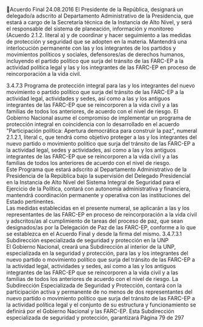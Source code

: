 Acuerdo Final 
24.08.2016 
El  Presidente  de  la  República,  designará  un  delegado/a  adscrito  al  Departamento  Administrativo  de  la 
Presidencia, que estará a cargo de la Secretaría técnica de la Instancia de Alto Nivel, y será el responsable 
del  sistema  de  planeación,  información  y  monitoreo  (Acuerdo  2.1.2.  literal  a)  y  de  coordinar  y  hacer 
seguimiento  a  las  medidas  de  protección  y  seguridad  que  se  adopten  en  la  materia.  Mantendrá  una 
interlocución  permanente  con  las  y  los  integrantes  de  los  partidos  y  movimientos  políticos  y  sociales, 
defensores/as de derechos humanos, incluyendo el partido político que surja del tránsito de las FARC-EP 
a la actividad política legal y las y los integrantes de las FARC-EP en proceso de reincorporación a la vida 
civil.  
 
 
 
 
3.4.7.3  Programa  de  protección  integral  para  las  y  los  integrantes  del  nuevo  movimiento  o  partido 
político que surja del tránsito de las FARC-EP a la actividad legal, actividades y sedes, así como a las y 
los antiguos integrantes de las FARC-EP que se reincorporen a la vida civil y a las familias de todos los 
anteriores, de acuerdo con el nivel de riesgo. 
El  Gobierno  Nacional  asume  el  compromiso  de  implementar  un  programa  de  protección  integral  en 
coincidencia  con  lo  desarrollado  en  el  acuerdo  "Participación  política:  Apertura  democrática  para 
construir la paz", numeral 2.1.2.1, literal c, que tendrá como objetivo proteger a las y los integrantes del 
nuevo partido o movimiento político que surja del tránsito de las FARC-EP a la actividad legal, sedes y 
actividades, así como a las y los antiguos integrantes de las FARC-EP que se reincorporen a la vida civil y a 
las familias de todos los anteriores de acuerdo con el nivel de riesgo.  
Este Programa que estará adscrito al Departamento Administrativo de la Presidencia de la República bajo 
la supervisión del Delegado Presidencial en la Instancia de Alto Nivel del Sistema Integral de Seguridad 
para el Ejercicio de la Política, contará con autonomía administrativa y financiera, mantendrá coordinación 
permanente y operativa con las instituciones del Estado pertinentes.  
Las medidas establecidas en el presente numeral, se aplicarán a las y los representantes de las FARC-EP 
en proceso de reincorporación a la vida civil y adscritos/as al cumplimiento de tareas del proceso de paz, 
que sean designados/as por la Delegación de Paz de las FARC-EP, conforme a lo que se establezca en el 
Acuerdo Final y desde la firma del mismo. 
3.4.7.3.1 Subdirección especializada de seguridad y protección en la UNP  
El  Gobierno  Nacional,  creará  una  Subdirección  al  interior  de  la  UNP,  especializada  en  la  seguridad  y 
protección, para las y los integrantes del nuevo partido o movimiento político que surja del tránsito de las 
FARC-EP a la actividad legal, actividades y sedes, así como a las y los antiguos integrantes de las FARC-EP 
que se reincorporen a la vida civil y a las familias de todos los anteriores de acuerdo con el nivel de riesgo. 
La Subdirección Especializada de Seguridad y Protección, contará con la participación activa y permanente 
de no menos de dos representantes del nuevo partido o movimiento político que surja del tránsito de las 
FARC-EP a la actividad política legal y el conjunto de su estructura y funcionamiento se definirá por el 
Gobierno Nacional y las FARC-EP. Esta Subdirección especializada de seguridad y protección, garantizará 
Página 79 de 297 
 

